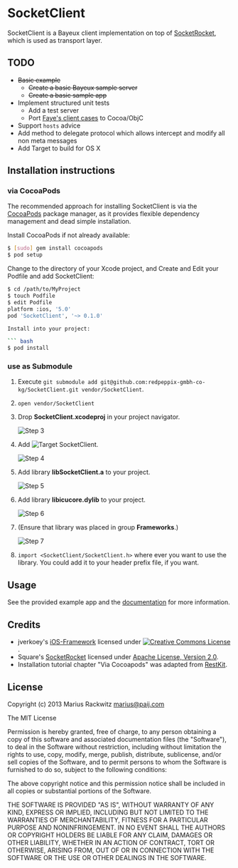 # SocketClient

SocketClient is a Bayeux client implementation on top of [SocketRocket](https://github.com/square/SocketRocket), which is used as transport layer.


## TODO

* ~~Basic example~~
    * ~~Create a basic Bayeux sample server~~
    * ~~Create a basic sample app~~
* Implement structured unit tests
    * Add a test server
    * Port [Faye's client cases](https://github.com/faye/faye/blob/master/spec/javascript/client_spec.js) to Cocoa/ObjC
* Support ```hosts``` advice
* Add method to delegate protocol which allows intercept and modify all non meta messages
* Add Target to build for OS X


## Installation instructions

### via CocoaPods

The recommended approach for installing SocketClient is via the [CocoaPods](http://cocoapods.org/) package manager, as it provides flexible dependency management and dead simple installation.

Install CocoaPods if not already available:

``` bash
$ [sudo] gem install cocoapods
$ pod setup
```

Change to the directory of your Xcode project, and Create and Edit your Podfile and add SocketClient:

``` bash
$ cd /path/to/MyProject
$ touch Podfile
$ edit Podfile
platform :ios, '5.0'
pod 'SocketClient', '~> 0.1.0'

Install into your project:

``` bash
$ pod install
```


### use as Submodule

1. Execute ```git submodule add git@github.com:redpeppix-gmbh-co-kg/SocketClient.git vendor/SocketClient```.

2. ```open vendor/SocketClient```

3. Drop **SocketClient.xcodeproj** in your project navigator.

    ![Step 3](http://redpeppix-gmbh-co-kg.github.io/SocketClient/images/step_3.png)

4. Add ![Target SocketClient](http://redpeppix-gmbh-co-kg.github.io/SocketClient/images/target.png).

    ![Step 4](http://redpeppix-gmbh-co-kg.github.io/SocketClient/images/step_4.png)

5. Add library **libSocketClient.a** to your project.

    ![Step 5](http://redpeppix-gmbh-co-kg.github.io/SocketClient/images/step_5.png)

6. Add library **libicucore.dylib** to your project.

    ![Step 6](http://redpeppix-gmbh-co-kg.github.io/SocketClient/images/step_6.png)

7. (Ensure that library was placed in group **Frameworks**.)

    ![Step 7](http://redpeppix-gmbh-co-kg.github.io/SocketClient/images/step_7.png)

8. ```import <SocketClient/SocketClient.h>``` where ever you want to use the library. You could add it to your header prefix file, if you want.


## Usage

See the provided example app and the [documentation](http://redpeppix-gmbh-co-kg.github.io/SocketClient/doc/html/index.html) for more information.


## Credits

* jverkoey's [iOS-Framework](https://github.com/jverkoey/iOS-Framework) licensed under <a rel="license" href="http://creativecommons.org/licenses/by/3.0/"><img alt="Creative Commons License" style="border-width:0" src="http://i.creativecommons.org/l/by/3.0/88x31.png" /></a>.
* Square's [SocketRocket](https://github.com/square/SocketRocket) licensed under [Apache License, Version 2.0](http://www.apache.org/licenses/LICENSE-2.0).
* Installation tutorial chapter "Via Cocoapods" was adapted from [RestKit](https://github.com/RestKit/RestKit).


## License

Copyright (c) 2013 Marius Rackwitz <marius@paij.com>

The MIT License

Permission is hereby granted, free of charge, to any person obtaining a copy
of this software and associated documentation files (the "Software"), to deal
in the Software without restriction, including without limitation the rights
to use, copy, modify, merge, publish, distribute, sublicense, and/or sell
copies of the Software, and to permit persons to whom the Software is
furnished to do so, subject to the following conditions:

The above copyright notice and this permission notice shall be included in
all copies or substantial portions of the Software.

THE SOFTWARE IS PROVIDED "AS IS", WITHOUT WARRANTY OF ANY KIND, EXPRESS OR
IMPLIED, INCLUDING BUT NOT LIMITED TO THE WARRANTIES OF MERCHANTABILITY,
FITNESS FOR A PARTICULAR PURPOSE AND NONINFRINGEMENT. IN NO EVENT SHALL THE
AUTHORS OR COPYRIGHT HOLDERS BE LIABLE FOR ANY CLAIM, DAMAGES OR OTHER
LIABILITY, WHETHER IN AN ACTION OF CONTRACT, TORT OR OTHERWISE, ARISING FROM,
OUT OF OR IN CONNECTION WITH THE SOFTWARE OR THE USE OR OTHER DEALINGS IN
THE SOFTWARE.


